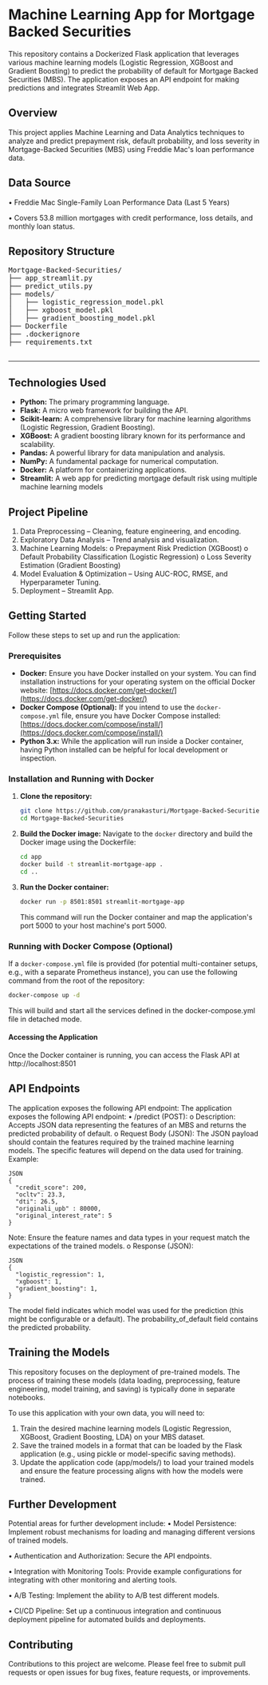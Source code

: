 # Machine Learning App for Mortgage Backed Securities

This repository contains a Dockerized Flask application that leverages various machine learning models (Logistic Regression, XGBoost and Gradient Boosting) to predict the probability of default for Mortgage Backed Securities (MBS). The application exposes an API endpoint for making predictions and integrates Streamlit Web App.

## Overview
This project applies Machine Learning and Data Analytics techniques to analyze and predict prepayment risk, default probability, and loss severity in Mortgage-Backed Securities (MBS) using Freddie Mac's loan performance data.

## Data Source

•	Freddie Mac Single-Family Loan Performance Data (Last 5 Years)

•	Covers 53.8 million mortgages with credit performance, loss details, and monthly loan status.

## Repository Structure
<pre>
Mortgage-Backed-Securities/
├── app_streamlit.py
├── predict_utils.py
├── models/
│   ├── logistic_regression_model.pkl
│   ├── xgboost_model.pkl
│   ├── gradient_boosting_model.pkl
├── Dockerfile
├── .dockerignore
├── requirements.txt

</pre>
---
## Technologies Used

* **Python:** The primary programming language.
* **Flask:** A micro web framework for building the API.
* **Scikit-learn:** A comprehensive library for machine learning algorithms (Logistic Regression, Gradient Boosting).
* **XGBoost:** A gradient boosting library known for its performance and scalability.
* **Pandas:** A powerful library for data manipulation and analysis.
* **NumPy:** A fundamental package for numerical computation.
* **Docker:** A platform for containerizing applications.
* **Streamlit:** A web app for predicting mortgage default risk using multiple machine learning models

## Project Pipeline
1.	Data Preprocessing – Cleaning, feature engineering, and encoding.
2.	Exploratory Data Analysis – Trend analysis and visualization.
3.	Machine Learning Models:
    o	Prepayment Risk Prediction (XGBoost)
    o	Default Probability Classification (Logistic Regression)
    o	Loss Severity Estimation (Gradient Boosting)
4.	Model Evaluation & Optimization – Using AUC-ROC, RMSE, and Hyperparameter Tuning.
5.	Deployment – Streamlit App.

## Getting Started

Follow these steps to set up and run the application:

### Prerequisites

* **Docker:** Ensure you have Docker installed on your system. You can find installation instructions for your operating system on the official Docker website: [https://docs.docker.com/get-docker/](https://docs.docker.com/get-docker/)
* **Docker Compose (Optional):** If you intend to use the `docker-compose.yml` file, ensure you have Docker Compose installed: [https://docs.docker.com/compose/install/](https://docs.docker.com/compose/install/)
* **Python 3.x:** While the application will run inside a Docker container, having Python installed can be helpful for local development or inspection.

### Installation and Running with Docker

1.  **Clone the repository:**
    ```bash
    git clone https://github.com/pranakasturi/Mortgage-Backed-Securities.git
    cd Mortgage-Backed-Securities
    ```

2.  **Build the Docker image:**
    Navigate to the `docker` directory and build the Docker image using the Dockerfile:
    ```bash
    cd app
    docker build -t streamlit-mortgage-app .
    cd ..
    ```

3.  **Run the Docker container:**
    ```bash
    docker run -p 8501:8501 streamlit-mortgage-app
    ```
    This command will run the Docker container and map the application's port 5000 to your host machine's port 5000.

### Running with Docker Compose (Optional)

If a `docker-compose.yml` file is provided (for potential multi-container setups, e.g., with a separate Prometheus instance), you can use the following command from the root of the repository:

```bash
docker-compose up -d
```

This will build and start all the services defined in the docker-compose.yml file in detached mode.

#### Accessing the Application
Once the Docker container is running, you can access the Flask API at http://localhost:8501

## API Endpoints
The application exposes the following API endpoint:
The application exposes the following API endpoint:
•	/predict (POST): 
o	Description: Accepts JSON data representing the features of an MBS and returns the predicted probability of default.
o	Request Body (JSON): The JSON payload should contain the features required by the trained machine learning models. The specific features will depend on the data used for training. Example: 

```
JSON
{
  "credit_score": 200,
  "ocltv": 23.3,
  "dti": 26.5,
  "originali_upb" : 80000,
  "original_interest_rate": 5
}
```
Note: Ensure the feature names and data types in your request match the expectations of the trained models.
o	Response (JSON): 
```
JSON
{
  "logistic_regression": 1,
  "xgboost": 1,
  "gradient_boosting": 1,
}
```
The model field indicates which model was used for the prediction (this might be configurable or a default). The probability_of_default field contains the predicted probability.

## Training the Models
This repository focuses on the deployment of pre-trained models. The process of training these models (data loading, preprocessing, feature engineering, model training, and saving) is typically done in separate notebooks.

To use this application with your own data, you will need to:
1.	Train the desired machine learning models (Logistic Regression, XGBoost, Gradient Boosting, LDA) on your MBS dataset.
2.	Save the trained models in a format that can be loaded by the Flask application (e.g., using pickle or model-specific saving methods).
3.	Update the application code (app/models/) to load your trained models and ensure the feature processing aligns with how the models were trained.

## Further Development
Potential areas for further development include:
•	Model Persistence: Implement robust mechanisms for loading and managing different versions of trained models.

•	Authentication and Authorization: Secure the API endpoints.

•	Integration with Monitoring Tools: Provide example configurations for integrating with other monitoring and alerting tools.

•	A/B Testing: Implement the ability to A/B test different models.

•	CI/CD Pipeline: Set up a continuous integration and continuous deployment pipeline for automated builds and deployments.

## Contributing
Contributions to this project are welcome. Please feel free to submit pull requests or open issues for bug fixes, feature requests, or improvements.




